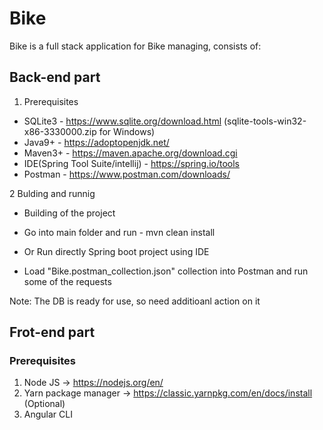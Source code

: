 # Bike
Bike is a full stack application for Bike managing, consists of:

## Back-end part
1. Prerequisites
- SQLite3 - https://www.sqlite.org/download.html (sqlite-tools-win32-x86-3330000.zip for Windows)
- Java9+ - https://adoptopenjdk.net/
- Maven3+ - https://maven.apache.org/download.cgi
- IDE(Spring Tool Suite/intellij) - https://spring.io/tools
- Postman - https://www.postman.com/downloads/

2 Bulding and runnig
- Building of the project
 - Go into main folder and run - mvn clean install
 - Or Run directly Spring boot project using IDE

- Load "Bike.postman_collection.json" collection into Postman and run some of the requests

Note: The DB is ready for use, so need additioanl action on it

## Frot-end part
### Prerequisites
1. Node JS  -> https://nodejs.org/en/
2. Yarn package manager -> https://classic.yarnpkg.com/en/docs/install (Optional)
3. Angular CLI

